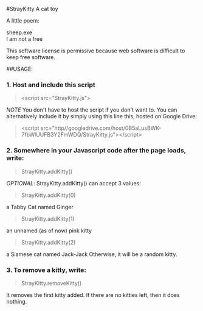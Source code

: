 #StrayKitty
A cat toy

A little poem:

sheep.exe  
I am not a free

This software license is permissive because web software is difficult to keep free software.

##USAGE:

### 1. Host and include this script
>&lt;script src="StrayKitty.js"></script>

*NOTE* You don't have to host the script if you don't want to. You can alternatively include it by simply using this line this, hosted on Google Drive:
>&lt;script src="http<i></i>//googledrive.com/host/0B5aLusBWK-7fbWlUUFB3Y2FmWDQ/StrayKitty.js"&gt;&lt;/script&gt;

### 2. Somewhere in your Javascript code after the page loads, write:
>StrayKitty.addKitty()  

*OPTIONAL*: StrayKitty.addKitty() can accept 3 values:

>StrayKitty.addKitty(0)

a Tabby Cat named Ginger
>StrayKitty.addKitty(1)

an unnamed (as of now) pink kitty
>StrayKitty.addKitty(2)

a Siamese cat named Jack-Jack
Otherwise, it will be a random kitty.

### 3. To remove a kitty, write:
>StrayKitty.removeKitty()

It removes the first kitty added. If there are no kitties left, then it does nothing.
